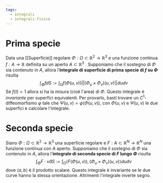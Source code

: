 ```yaml
---
tags:
  - integrali
  - integrali-fisica
---
```

# Prima specie
Data una [[Superficie]] regolare $\Phi : \Omega ⊂ \mathbb{R}^{2} → \mathbb{R}^{3}$ e una funzione continua $f : A → \mathbb{R}$ definita su un aperto $A ⊂ \mathbb{R}^{3}$ . Supponiamo che il sostegno di $\Phi$ sia contenuto in $A$, allora l’**integrale di superficie di prima specie di $f$ su $\Phi$** risulta
$$\int_{\Phi}fdS:=\int_{\Omega} f(\Phi(u,v))||(\Phi_{u}\times \Phi_v)(u,v)||dudv$$
Se $f(t)=1$ allora si ha la misura (cioè l'area) di $\Phi$. Questo integrale è *invariante* per superfici equivalenti. Per provarlo, basti trovare un $C^1$-diffeomorfismo $\varphi$ tale che $\Psi(u,v)=\varphi(\Phi(u,v))$, con $\Phi(u,v)$ e $\Psi(u,v)$ le due superfici e calcolare l'integrale.
# Seconda specie
Siano $\Phi:\Omega\subset\mathbb{R}^{2} \rightarrow\mathbb{R}^3$ una superficie regolare e $F:A\subset\mathbb{R}^N\rightarrow\mathbb{R}^N$ una funzione continua con $A$ aperto. Supponiamo che il sostegno di $\Phi$ sia contenuto in $A$, allora l'**integrale di seconda specie di $F$ lungo $\Phi$** risulta
$$\int_{\Phi}F\cdot\hat{\nu}dS:=\int_{\Omega}\langle F(\Phi(u,v)),(\Phi_{u}\times \Phi_{v})(u,v)\rangle dudv$$
dove $\langle a, b \rangle$ è il prodotto scalare. Questo integrale è invariante se le due curve hanno la stessa orientazione. Altrimenti l'integrale inverte segno.
